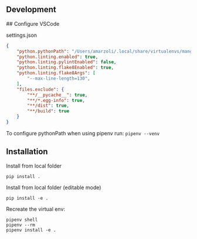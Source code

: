 ## Development

## Configure VSCode

settings.json

```json
{
    "python.pythonPath": "/Users/amarzoli/.local/share/virtualenvs/manga-S-NqUtI-/bin/python",
    "python.linting.enabled": true,
    "python.linting.pylintEnabled": false,
    "python.linting.flake8Enabled": true,
    "python.linting.flake8Args": [
        "--max-line-length=130",
    ],
    "files.exclude": {
        "**/__pycache__": true,
        "**/*.egg-info": true,
        "**/dist": true,
        "**/build": true
    }
}
```

To configure pythonPath when using pipenv run: `pipenv --venv`


## Installation

Install from local folder  

```
pip install .
```

Install from local folder (editable mode)  

```
pip install -e .
```

Recreate the virtual env:

```
pipenv shell
pipenv --rm
pipenv install -e .
```